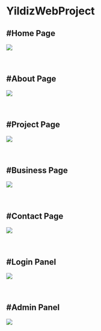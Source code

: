 # YildizWebProject


<h2> #Home Page </h2>

<img src="https://user-images.githubusercontent.com/106705380/201092691-b43d5513-b2b1-485c-b1fd-9b04ece9a775.png">
<br> <br> <br>
<h2> #About Page </h2>
<img src="https://user-images.githubusercontent.com/106705380/201098588-459adda7-64b8-4116-923a-fbfab2a7f9ea.png">
<br> <br> <br>
<h2> #Project Page </h2>
<img src="https://user-images.githubusercontent.com/106705380/201101219-aac8068c-8bf9-4983-a2ab-63730d8927e8.png">
<br> <br> <br>
<h2> #Business Page </h2>
<img src="https://user-images.githubusercontent.com/106705380/201099709-902f25ec-ae19-4f6c-bac7-31ea13c700b3.png">
<br> <br> <br>
<h2> #Contact Page </h2>
<img src="https://user-images.githubusercontent.com/106705380/201099923-f961c99f-0122-4a1a-a189-045fe24c139e.png">
<br> <br> <br>
<h2> #Login Panel </h2>
<img src="https://user-images.githubusercontent.com/106705380/201100631-b990a49f-2536-4be9-97d4-2e299bee1df3.png">
<br> <br> <br>
<h2> #Admin Panel </h2>
<img src="https://user-images.githubusercontent.com/106705380/201100630-23159a3f-55b0-4861-af0a-867fcb15f430.png">
